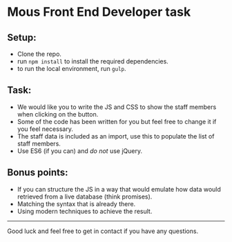# Mous Front End Developer task

## Setup:
- Clone the repo.
- run `npm install` to install the required dependencies.
- to run the local environment, run `gulp`.

## Task:
- We would like you to write the JS and CSS to show the staff members when clicking on the button.
- Some of the code has been written for you but feel free to change it if you feel necessary.
- The staff data is included as an import, use this to populate the list of staff members.
- Use ES6 (if you can) and _do not_ use jQuery.

## Bonus points:
- If you can structure the JS in a way that would emulate how data would retrieved from a live database (think promises).
- Matching the syntax that is already there.
- Using modern techniques to achieve the result.

---

Good luck and feel free to get in contact if you have any questions.